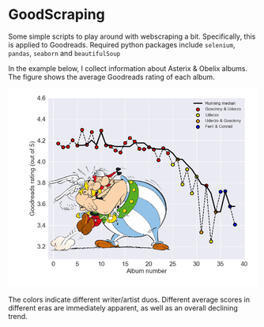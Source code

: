 # GoodScraping
Some simple scripts to play around with webscraping a bit. Specifically, this is applied to Goodreads.
Required python packages include `selenium`, `pandas`, `seaborn` and `beautifulSoup`

In the example below, I collect information about Asterix & Obelix albums. The figure shows the average Goodreads rating of each album. 

![Asterix ratings](https://github.com/Josha91/GoodScraping/blob/master/asterix_scores.png)

The colors indicate different writer/artist duos. Different average scores in different eras are immediately apparent, as well as an overall declining trend. 
